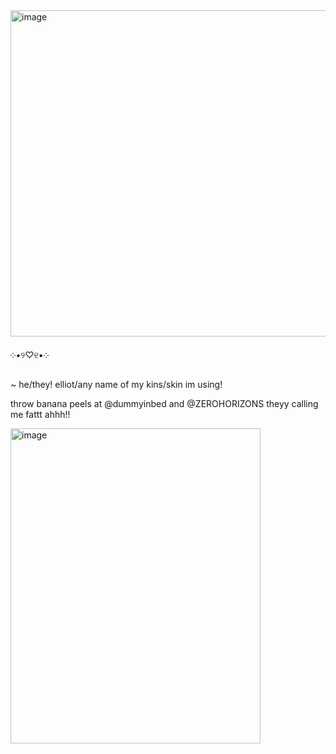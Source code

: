 <img width="735" height="522" alt="image" src="https://github.com/user-attachments/assets/ad733b78-d3e7-4ac2-9b91-1c6dd866a9f7" />




 ༶•୨♡୧•༶ 
 
~ he/they! elliot/any name of my kins/skin im using!

throw banana peels at @dummyinbed and @ZEROHORIZONS theyy calling me fattt ahhh!!

<img width="400" height="504" alt="image" src="https://github.com/user-attachments/assets/0577d587-195f-4da1-98b8-1761331f6d9a" />









<!--
**sspacedoutz/sspacedoutz** is a ✨ _special_ ✨ repository because its `README.md` (this file) appears on your GitHub profile.

Here are some ideas to get you started:

- 🔭 I’m currently working on ...
- 🌱 I’m currently learning ...
- 👯 I’m looking to collaborate on ...
- 🤔 I’m looking for help with ...
- 💬 Ask me about ...
- 📫 How to reach me: ...
- 😄 Pronouns: ...
- ⚡ Fun fact: ...
-->
